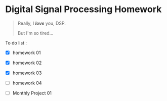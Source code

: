 # Digital Signal Processing Homework

> Really, I ***love*** you, DSP.
>
> But I'm so tired...

To do list :

- [x] homework 01

- [x] homework 02

- [x] homework 03

- [ ] homework 04

- [ ] Monthly Project 01